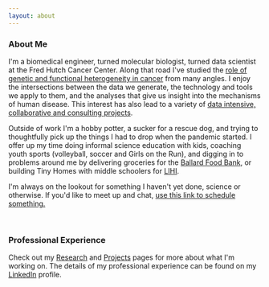 ```yaml
---
layout: about 
---
```



### About Me
I'm a biomedical engineer, turned molecular biologist, turned data scientist at the Fred Hutch Cancer Center.  Along that road I've studied the [role of genetic and functional heterogeneity in cancer](/research) from many angles.  I enjoy the intersections between the data we generate,  the technology and tools we apply to them, and the analyses that give us insight into the mechanisms of human disease. This interest has also lead to a variety of [data intensive, collaborative and consulting projects](/projects).


Outside of work I'm a hobby potter, a sucker for a rescue dog, and trying to thoughtfully pick up the things I had to drop when the pandemic started.  I offer up my time doing informal science education with kids, coaching youth sports (volleyball, soccer and Girls on the Run), and digging in to problems around me by delivering groceries for the [Ballard Food Bank](https://www.ballardfoodbank.org/), or building Tiny Homes with middle schoolers for [LIHI](https://www.lihihousing.org/).  

I'm always on the lookout for something I haven't yet done, science or otherwise. If you'd like to meet up and chat, [use this link to schedule something.](https://calendly.com/amypag/chat)

<br/>




### Professional Experience

Check out my [Research](/research) and [Projects](/projects) pages for more about what I'm working on.  The details of my professional experience can be found on my [LinkedIn](https://www.linkedin.com/in/amy-paguirigan-75a7299/) profile.   






